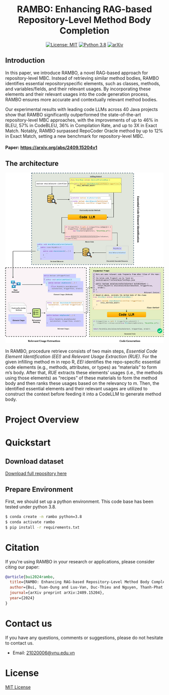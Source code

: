 
<div align="center">

# RAMBO: Enhancing RAG-based Repository-Level Method Body Completion
[![License: MIT](https://img.shields.io/badge/License-MIT-green.svg)](https://opensource.org/licenses/MIT) [![Python 3.8](https://img.shields.io/badge/python-3.8+-blue.svg)](https://www.python.org/downloads/release/python-380/) [![arXiv](https://img.shields.io/badge/📝-Paper-red)](https://arxiv.org/abs/2409.15204v1)
</div>

## Introduction

In this paper, we introduce RAMBO, a novel RAG-based approach for repository-level MBC. Instead of retrieving similar method bodies, RAMBO identifies essential repositoryspecific elements, such as classes, methods, and variables/fields, and their relevant usages. By incorporating these elements and their relevant usages into the code generation process, RAMBO ensures more accurate and contextually relevant method bodies.

Our experimental results with leading code LLMs across 40 Java projects show that RAMBO significantly outperformed the state-of-the-art repository-level MBC approaches, with the improvements of up to 46% in BLEU, 57% in CodeBLEU, 36% in Compilation Rate, and up to 3X in Exact Match. Notably, RAMBO surpassed RepoCoder Oracle method by up to 12% in Exact Match, setting a new  benchmark for repository-level MBC.

#### Paper: https://arxiv.org/abs/2409.15204v1

## The architecture
![](figs/framework.png)

In RAMBO, procedure retrieve consists of two main steps,
*Essential Code Element Identification (EEI)* and *Relevant Usage Extraction (RUE)*. For the given infilling method m in repo R, *EEI* identifies the repo-specific essential code elements (e.g., methods, attributes, or types) as “materials” to form m’s body. After that, *RUE* extracts these elements’ usages (i.e., the methods using those elements)
as “recipes” of these materials to form the method body
and then ranks these usages based on the relevancy to m. Then, the identified essential elements and their relevant usages are utilized to construct the context before feeding it into a CodeLLM to generate method body.

# Project Overview

# Quickstart
## Download dataset

[Download full repository here](https://www.dropbox.com/scl/fo/zgn1s3ad8lhxwi4n8pn06/AHQ2o8AzYIFpCLIIyYuoH48?rlkey=cx1emxzccyhurcajva5a6gnrg&st=zk5qdsn7&dl=0)

## Prepare Environment
First, we should set up a python environment. This code base has been tested under python 3.8.

```bash
$ conda create -n rambo python=3.8
$ conda activate rambo
$ pip install -r requirements.txt
```

# Citation
If you're using RAMBO in your research or applications, please consider citing our paper:
```bibtex
@article{bui2024rambo,
  title={RAMBO: Enhancing RAG-based Repository-Level Method Body Completion},
  author={Bui, Tuan-Dung and Luu-Van, Duc-Thieu and Nguyen, Thanh-Phat and Nguyen, Thu-Trang and Nguyen, Son and Vo, Hieu Dinh},
  journal={arXiv preprint arXiv:2409.15204},
  year={2024}
}
```

# Contact us
If you have any questions, comments or suggestions, please do not hesitate to contact us.
- Email: 21020006@vnu.edu.vn

# License
[MIT License](LICENSE)

